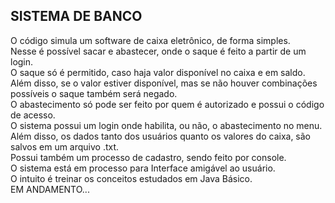 ## SISTEMA DE BANCO

O código simula um software de caixa eletrônico, de forma simples.
<br>
Nesse é possível sacar e abastecer, onde o saque é feito a partir de um login. 
<br>
O saque só é permitido, caso haja valor disponível no caixa e em saldo. 
<br>
Além disso, se o valor estiver disponível, mas se não houver combinações possíveis o saque também será negado. 
<br>
O abastecimento só pode ser feito por quem é autorizado e possui o código de acesso. 
<br>
O sistema possui um login onde habilita, ou não, o abastecimento no menu. Além disso, os dados tanto dos usuários quanto os valores do caixa, são salvos em um arquivo .txt.
<br>
Possui também um processo de cadastro, sendo feito por console.
<br>
O sistema está em processo para Interface amigável ao usuário.
<br>
O intuito é treinar os conceitos estudados em Java Básico.
<br>
EM ANDAMENTO...

